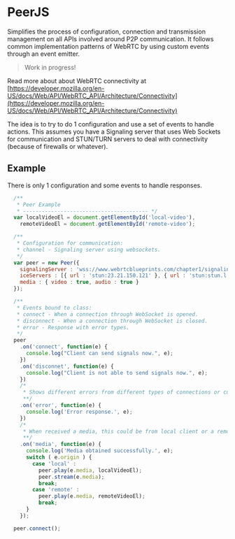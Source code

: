 # PeerJS
Simplifies the process of configuration, connection and transmission management on all APIs involved around P2P communication. It follows common implementation patterns of WebRTC by using custom events through an event emitter.

> Work in progress!

Read more about about WebRTC connectivity at [https://developer.mozilla.org/en-US/docs/Web/API/WebRTC_API/Architecture/Connectivity](https://developer.mozilla.org/en-US/docs/Web/API/WebRTC_API/Architecture/Connectivity)

The idea is to try to do 1 configuration and use a set of events to handle actions. This assumes you have a Signaling server that uses Web Sockets for communication and STUN/TURN servers to deal with connectivity (because of firewalls or whatever).

## Example
There is only 1 configuration and some events to handle responses.

```javascript
  /**
   * Peer Example
   * ---------------------------------------- */
  var localVideoEl = document.getElementById('local-video'),
    remoteVideoEl = document.getElementById('remote-video');

  /**
   * Configuration for communication:
   * channel - Signaling server using websockets.
   */
  var peer = new Peer({
    signalingServer : 'wss://www.webrtcblueprints.com/chapter1/signaling',
    iceServers : [{ url : 'stun:23.21.150.121' }, { url : 'stun:stun.l.google.com:19302' }],
    media : { video : true, audio : true }
  });

  /**
   * Events bound to class:
   * connect - When a connection through WebSocket is opened.
   * disconnect - When a connection through WebSocket is closed.
   * error - Response with error types.
   */
  peer
    .on('connect', function(e) {
      console.log("Client can send signals now.", e);
    })
    .on('disconnet', function(e) {
      console.log("Client is not able to send signals now.", e);
    })
    /* 
     * Shows different errors from different types of connections or custom.
     **/
    .on('error', function(e) {
      console.log('Error response.', e);
    })
    /* 
     * When received a media, this could be from local client or a remote peer.
     **/
    .on('media', function(e) {
      console.log('Media obtained successfully.', e);
      switch ( e.origin ) {
        case 'local' :
          peer.play(e.media, localVideoEl);
          peer.stream(e.media);
          break;
        case 'remote' :
          peer.play(e.media, remoteVideoEl);
          break;
      }
    });

  peer.connect();
```